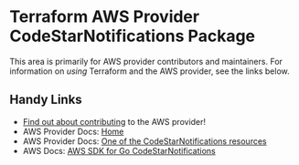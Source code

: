 # Terraform AWS Provider CodeStarNotifications Package

This area is primarily for AWS provider contributors and maintainers. For information on _using_ Terraform and the AWS provider, see the links below.


## Handy Links
* [Find out about contributing](../../../docs/contributing) to the AWS provider!
* AWS Provider Docs: [Home](https://registry.terraform.io/providers/hashicorp/aws/latest/docs)
* AWS Provider Docs: [One of the CodeStarNotifications resources](https://registry.terraform.io/providers/hashicorp/aws/latest/docs/resources/codestarnotifications_notification_rule)
* AWS Docs: [AWS SDK for Go CodeStarNotifications](https://docs.aws.amazon.com/sdk-for-go/api/service/codestarnotifications/)
